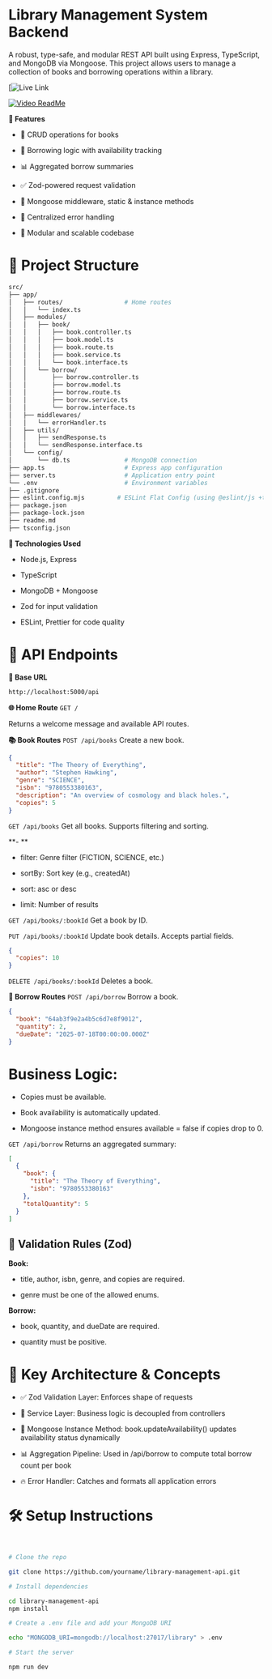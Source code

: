 # Library Management System Backend

A robust, type-safe, and modular REST API built using Express, TypeScript, and MongoDB via Mongoose. This project allows users to manage a collection of books and borrowing operations within a library.

[![Live Link](https://library-management-server-main.vercel.app/)

[![Video ReadMe](https://img.shields.io/badge/📽️%20Watch%20Video%20ReadMe-blue?style=for-the-badge)](https://drive.google.com/drive/folders/1weiJuFP9FC-QJP01EEKtV6S7NlzIrCSY?usp=sharing)

**🚀 Features**

- 📖 CRUD operations for books

- 🔄 Borrowing logic with availability tracking

- 📊 Aggregated borrow summaries

- ✅ Zod-powered request validation

- 🧠 Mongoose middleware, static & instance methods

- 🔐 Centralized error handling

- 🧱 Modular and scalable codebase

# 📁 Project Structure

```bash
src/
├── app/
│   ├── routes/                 # Home routes
│   │   └── index.ts
│   ├── modules/
│   │   ├── book/
│   │   │   ├── book.controller.ts
│   │   │   ├── book.model.ts
│   │   │   ├── book.route.ts
│   │   │   ├── book.service.ts
│   │   │   └── book.interface.ts
│   │   └── borrow/
│   │       ├── borrow.controller.ts
│   │       ├── borrow.model.ts
│   │       ├── borrow.route.ts
│   │       ├── borrow.service.ts
│   │       └── borrow.interface.ts
│   ├── middlewares/
│   │   └── errorHandler.ts
│   ├── utils/
│   │   ├── sendResponse.ts
│   │   └── sendResponse.interface.ts
│   └── config/
│       └── db.ts               # MongoDB connection
├── app.ts                      # Express app configuration
├── server.ts                   # Application entry point
└── .env                        # Environment variables
├── .gitignore
├── eslint.config.mjs         # ESLint Flat Config (using @eslint/js +typescript-eslint)
├── package.json
├── package-lock.json
├── readme.md
├── tsconfig.json

```

**🧪 Technologies Used**

- Node.js, Express

- TypeScript

- MongoDB + Mongoose

- Zod for input validation

- ESLint, Prettier for code quality

# 📌 API Endpoints

**🔰 Base URL**

```bash
http://localhost:5000/api
```

**🌐 Home Route**
`GET /`

Returns a welcome message and available API routes.

**📚 Book Routes**
`POST /api/books`
Create a new book.

```json
{
  "title": "The Theory of Everything",
  "author": "Stephen Hawking",
  "genre": "SCIENCE",
  "isbn": "9780553380163",
  "description": "An overview of cosmology and black holes.",
  "copies": 5
}
```

`GET /api/books`
Get all books. Supports filtering and sorting.

**- **

- filter: Genre filter (FICTION, SCIENCE, etc.)

- sortBy: Sort key (e.g., createdAt)

- sort: asc or desc

- limit: Number of results

`GET /api/books/:bookId`
Get a book by ID.

`PUT /api/books/:bookId`
Update book details. Accepts partial fields.

```json
{
  "copies": 10
}
```

`DELETE /api/books/:bookId`
Deletes a book.

**🔄 Borrow Routes**
`POST /api/borrow`
Borrow a book.

```json
{
  "book": "64ab3f9e2a4b5c6d7e8f9012",
  "quantity": 2,
  "dueDate": "2025-07-18T00:00:00.000Z"
}
```

# Business Logic:

- Copies must be available.

- Book availability is automatically updated.

- Mongoose instance method ensures available = false if copies drop to 0.

`GET /api/borrow`
Returns an aggregated summary:

```json
[
  {
    "book": {
      "title": "The Theory of Everything",
      "isbn": "9780553380163"
    },
    "totalQuantity": 5
  }
]
```

## 🧪 Validation Rules (Zod)

**Book:**

- title, author, isbn, genre, and copies are required.

- genre must be one of the allowed enums.

**Borrow:**

- book, quantity, and dueDate are required.

- quantity must be positive.

# 🧠 Key Architecture & Concepts

- ✅ Zod Validation Layer: Enforces shape of requests

- 🧩 Service Layer: Business logic is decoupled from controllers

- 🔄 Mongoose Instance Method: book.updateAvailability() updates availability status dynamically

- 📊 Aggregation Pipeline: Used in /api/borrow to compute total borrow count per book

- 🔥 Error Handler: Catches and formats all application errors

# 🛠️ Setup Instructions

```bash


# Clone the repo

git clone https://github.com/yourname/library-management-api.git

# Install dependencies

cd library-management-api
npm install

# Create a .env file and add your MongoDB URI

echo "MONGODB_URI=mongodb://localhost:27017/library" > .env

# Start the server

npm run dev
```
